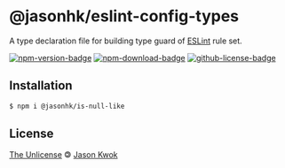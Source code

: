 @jasonhk/eslint-config-types
============================

A type declaration file for building type guard of [ESLint][eslint-website] rule set.

[![npm-version-badge]][npm-package] [![npm-download-badge]][npm-package] [![github-license-badge]][github-license]

## Installation

```sh
$ npm i @jasonhk/is-null-like
```

<!-- ## Usage -->

## License

[The Unlicense][github-license] &#127279; [Jason Kwok][jasonhk-github]

[jasonhk-github]: https://github.com/JasonHK

[github-license]: https://github.com/JasonHK/eslint-config-types/blob/master/LICENSE
[github-license-badge]: https://img.shields.io/github/license/JasonHK/eslint-config-types?style=flat-square

[npm-package]: https://www.npmjs.com/package/@jasonhk/eslint-config-types
[npm-download-badge]: https://img.shields.io/npm/dt/@jasonhk/eslint-config-types?style=flat-square
[npm-version-badge]: https://img.shields.io/npm/v/@jasonhk/eslint-config-types?style=flat-square

[eslint-website]: https://eslint.org/
